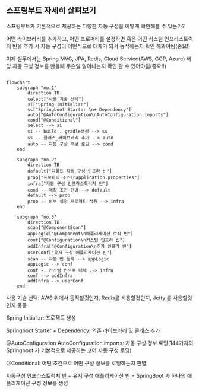 ## 스프링부트 자세히 살펴보기

<div>

스프링부트가 기본적으로 제공하는 다양한 자동 구성을 어떻게 확인해볼 수 있는가?

어떤 라이브러리를 추가하고, 어떤 프로퍼티를 설정하면 혹은 어떤 커스텀 인프라스트럭처 빈을 추가 시 자동 구성이 어떤식으로 대체가 되서 동작하는지 확인 해봐야됨(중요!)

이제 실무에서는 Spring MVC, JPA, Redis, Cloud Service(AWS, GCP, Azure) 해당 자동 구성 정보를 만들때 무슨일 일어나는지 확인 할 수
있어야됨(중요!!)

```mermaid

flowchart
    subgraph "no.1"
        direction TB
        select["사용 기술 선택"]
        si["Spring Initializr"]
        ss["Springboot Starter \n+ Dependency"]
        auto["@AutoConfiguration\nAutoConfiguration.imports"]
        cond["@Conditional"]
        select --> si
        si -- build . gradle생성 --> ss
        ss -- 클래스_라이브러리 추가 --> auto
        auto -- 자동 구성 후보 로딩 --> cond
    end

    subgraph "no.2"
        direction TB
        default["디폴트 자동 구성 인프라 빈"]
        prop["프로퍼티 소스\napplication.properties"]
        infra["자동 구성 인프라스특러처 빈"]
        cond -- 매칭 조건 판별 --> default
        default --> prop
        prop -- 외부 설정 프로퍼티 적용 --> infra
    end

    subgraph "no.3"
        direction TB
        scan["@ComponentScan"]
        appLogic["@Component\n애플리케이션 로직 빈"]
        conf["@Configuration\n커스텀 인프라 빈"]
        addInfra["@Configuration\n추가 인프라 빈"]
        userConf["유저 구성 애플리케이션 빈"]
        scan -- 자동 빈 등록 --> appLogic
        appLogic --> conf
        conf -. 커스텀 빈으로 대체 .-> infra
        conf --> addInfra
        addInfra --> userConf
    end
```

사용 기술 선택: AWS 위에서 동작할것인지, Redis를 사용할것인지, Jetty 를 사용할것인지 등등

Spring Initializr: 프로젝트 생성

Springboot Starter + Dependency: 의존 라이브러리 및 클래스 추가

@AutoConfiguration AutoConfiguration.imports: 자동 구성 정보 로딩(144가지의 Springboot 가 기본적으로 제공하는 코어 자동 구성
로딩)

@Conditional: 어떤 조건으로 어떤 구성 정보를 로딩하는지 판별

자동구성 인프라스트럭처 빈 + 유저 구성 애플리케이션 빈 = SpringBoot 가 하나의 애플리케이션 구성 정보를 생성
</div>
